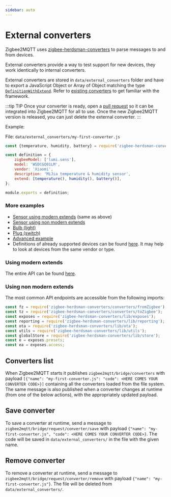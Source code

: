 ```yaml
---
sidebar: auto
---
```


# External converters

Zigbee2MQTT uses [zigbee-herdsman-converters](https://github.com/Koenkk/zigbee-herdsman-converters) to parse messages to and from devices.

External converters provide a way to test support for new devices, they work identically to internal converters.

External converters are stored in `data/external_converters` folder and have to export a JavaScript Object or Array of Object matching the type [`DefinitionWithExtend`](https://github.com/Koenkk/zigbee-herdsman-converters/blob/master/src/lib/types.ts). Refer to [existing converters](https://github.com/Koenkk/zigbee-herdsman-converters/tree/master/src/devices) to get familiar with the framework.

:::tip TIP
Once your converter is ready, open a [pull request](https://github.com/Koenkk/zigbee-herdsman-converters/pulls) so it can be integrated into Zigbee2MQTT for all to use. Once the new Zigbee2MQTT version is released, you can just delete the external converter.
:::

Example:

File: `data/external_converters/my-first-converter.js`

```js
const {temperature, humidity, battery} = require('zigbee-herdsman-converters/lib/modernExtend');

const definition = {
    zigbeeModel: ['lumi.sens'],
    model: 'WSDCGQ01LM',
    vendor: 'Xiaomi',
    description: 'MiJia temperature & humidity sensor',
    extend: [temperature(), humidity(), battery()],
};

module.exports = definition;
```

### More examples

-   [Sensor using modern extends](https://github.com/Koenkk/zigbee2mqtt.io/blob/master/docs/externalConvertersExample/sensor_me.js) (same as above)
-   [Sensor using non modern extends](https://github.com/Koenkk/zigbee2mqtt.io/blob/master/docs/externalConvertersExample/sensor.js)
-   [Bulb (light)](https://github.com/Koenkk/zigbee2mqtt.io/blob/master/docs/externalConvertersExample/light.js)
-   [Plug (switch)](https://github.com/Koenkk/zigbee2mqtt.io/blob/master/docs/externalConvertersExample/switch.js)
-   [Advanced example](https://github.com/Koenkk/zigbee2mqtt.io/blob/master/docs/externalConvertersExample/freepad_ext.js)
-   Definitions of already supported devices can be found [here](https://github.com/Koenkk/zigbee-herdsman-converters/tree/master/src/devices). It may help to look at devices from the same vendor or type.

### Using modern extends

The entire API can be found [here](https://github.com/Koenkk/zigbee-herdsman-converters/blob/master/src/lib/modernExtend.ts).

### Using non modern extends

The most common API endpoints are accessible from the following imports:

```js
const fz = require('zigbee-herdsman-converters/converters/fromZigbee');
const tz = require('zigbee-herdsman-converters/converters/toZigbee');
const exposes = require('zigbee-herdsman-converters/lib/exposes');
const reporting = require('zigbee-herdsman-converters/lib/reporting');
const ota = require('zigbee-herdsman-converters/lib/ota');
const utils = require('zigbee-herdsman-converters/lib/utils');
const globalStore = require('zigbee-herdsman-converters/lib/store');
const e = exposes.presets;
const ea = exposes.access;
```

## Converters list

When Zigbee2MQTT starts it publishes `zigbee2mqtt/bridge/converters` with payload `[{"name": "my-first-converter.js": "code": <HERE COMES YOUR CONVERTER CODE>}]` containing all the converters loaded from the file system. The same message is also published when a converter changes at runtime (from one of the below actions), with the appropriately updated payload.

## Save converter

To save a converter at runtime, send a message to `zigbee2mqtt/bridge/request/converter/save` with payload `{"name": "my-first-converter.js", "code": <HERE COMES YOUR CONVERTER CODE>}`. The code will be saved in `data/external_converters/` in the file with the given name.

## Remove converter

To remove a converter at runtime, send a message to `zigbee2mqtt/bridge/request/converter/remove` with payload `{"name": "my-first-converter.js"}`. The file will be deleted from `data/external_converters/`.
